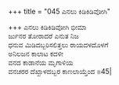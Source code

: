 +++
title = "045 ಎನಲು ಕಿಡಿಕಿಡಿವೋಗಿ"

+++
ಎನಲು ಕಿಡಿಕಿಡಿವೋಗಿ ಭೀಮಾ  
ರ್ಜುನರ ತೋರಾದರೆ ಎನುತ ನಿಜ  
ಧನುವ ಮಿಡಿದಬ್ಬರಿಸಲಿತ್ತಲು ರಾಯದಳದೊಳಗೆ  
ಅನಿಲಜನ ಕಾಲಾಟ ಕದಳೀ  
ವನದ ಕಾಡಾನೆಯ ಮೃಗಾಳಿಯ  
ವನಚರರ ದೆಖ್ಖಾಳದಬ್ಬರ ಕಾಣಲಾಯ್ತೆಂದ      ॥45|